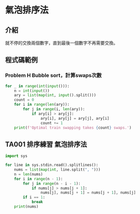 # 氣泡排序法

## 介紹
就不停的交換兩個數字，直到最後一個數字不再需要交換。

## 程式碼範例

### Problem H Bubble sort，計算swaps次數
```py
for _ in range(int(input())):
    n = int(input())
    ary = list(map(int, input().split()))
    count = 0
    for i in range(len(ary)):
        for j in range(i, len(ary)):
            if ary[i] > ary[j]:
                ary[i], ary[j] = ary[j], ary[i]
                count += 1
    print(f'Optimal train swapping takes {count} swaps.')
```

## TA001 排序練習 氣泡排序法
```python
import sys

for line in sys.stdin.read().splitlines():
    nums = list(map(int, line.split(", ")))
    n = len(nums)
    for i in range(n - 1):
        for j in range(n - i - 1):
            if nums[j] > nums[j + 1]:
                nums[j], nums[j + 1] = nums[j + 1], nums[j]
        if i == 1:
            break
    print(nums)
```